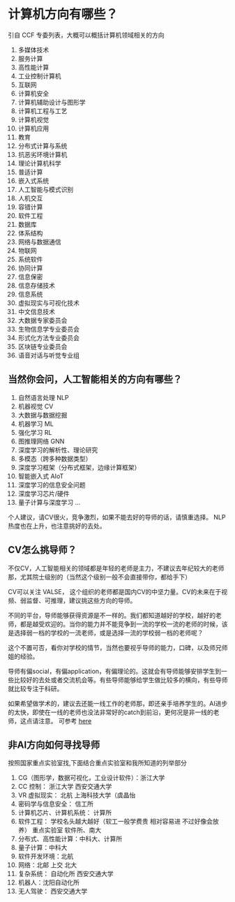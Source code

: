 # 计算机方向有哪些？
引自 CCF 专委列表，大概可以概括计算机领域相关的方向

1. 多媒体技术 
2. 服务计算  
3. 高性能计算  
4. 工业控制计算机  
5. 互联网  
6. 计算机安全  
7. 计算机辅助设计与图形学  
8. 计算机工程与工艺  
9. 计算机视觉  
10. 计算机应用  
11. 教育  
12. 分布式计算与系统  
13. 抗恶劣环境计算机  
14. 理论计算机科学  
15. 普适计算  
16. 嵌入式系统  
17. 人工智能与模式识别  
18. 人机交互  
19. 容错计算  
20. 软件工程  
21. 数据库  
22. 体系结构  
23. 网络与数据通信  
24. 物联网  
25. 系统软件  
26. 协同计算  
27. 信息保密  
28. 信息存储技术  
29. 信息系统  
30. 虚拟现实与可视化技术  
31. 中文信息技术  
32. 大数据专家委员会  
33. 生物信息学专业委员会  
34. 形式化方法专业委员会 
35. 区块链专业委员会 
36. 语音对话与听觉专业组

## 当然你会问，人工智能相关的方向有哪些？

1. 自然语言处理 NLP
2. 机器视觉 CV
3. 大数据与数据挖掘
4. 机器学习 ML
5. 强化学习 RL
6. 图推理网络 GNN
7. 深度学习的解析性、理论研究
8. 多模态（跨多种数据类型）
9. 深度学习框架（分布式框架，边缘计算框架）
10. 智能嵌入式 AIoT
11. 深度学习的信息安全问题
12. 深度学习芯片/硬件
13. 量子计算与深度学习
...

个人建议，请CV很火，竞争激烈，如果不能去好的导师的话，请慎重选择。 NLP热度也在上升，也注意挑好的去处。

## CV怎么挑导师？

不仅CV，人工智能相关的领域都是年轻的老师是主力，不建议去年纪较大的老师那，尤其院士级别的（当然这个级别一般不会直接带你，都给手下）

CV可以关注 VALSE， 这个组织的老师都是国内CV的中坚力量。CV的未来在于视频、弱监督、可推理，建议挑这些方向的导师。

不同的平台，导师能够获得资源是不一样的。我们都知道越好的学校，越好的老师，都是越受欢迎的。当你的能力并不能竞争到一流的学校一流的老师的时候，该是选择弱一档的学校的一流老师，或是选择一流的学校弱一档的老师呢？

这个不置可否，看你对学校的情节，当然也要视乎导师的能力，口碑，以及师兄师姐的经验。

导师有偏social，有偏application，有偏理论的。这就会有导师能够安排学生到一些比较好的去处或者交流机会等。有些导师能够给学生做比较多的横向，有些导师就比较专注于科研。

如果希望做学术的，建议去还能一线工作的老师那，即还亲手培养学生的。AI进步的太快，即使在一线的老师也没法非常好的catch到前沿，更何况是非一线的老师，这点请注意。
可参考 [here](https://mp.weixin.qq.com/s/hU7F1O01bD_5GrvysD0r-A)

## 非AI方向如何寻找导师

按照国家重点实验室找,下面结合重点实验室和我所知道的列举部分

1. CG（图形学，数据可视化，工业设计软件）：浙江大学
2. CC 控制： 浙江大学 西安交通大学
3. VR 虚拟现实： 北航 上海科技大学（虞晶怡
4. 密码学与信息安全： 信工所
5. 计算机芯片、计算机系统： 计算所
6. 软件工程： 学校名头越大越好（软工一般学费贵 相对容易进 不过好像会放养） 重点实验室 软件所、南大
7. 分布式、高性能计算：中科大、计算所
8. 量子计算：中科大
9. 软件开发环境：北航
10. 网络：北邮 上交 北大
11. 复杂系统： 自动化所 西安交通大学
12. 机器人：沈阳自动化所
13. 无人驾驶： 西安交通大学



